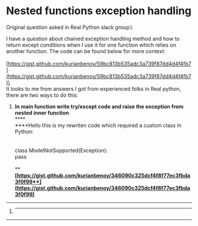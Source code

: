# Nested functions exception handling

Original question asked in Real Python slack group:\


I have a question about chained exception handling method and how to return except conditions when I use it for one function which relies on another function. The code can be found below for more context:\
\
[https://gist.github.com/kurianbenoy/59bc813b535adc3a739f87dd4d4f4fb7](https://gist.github.com/kurianbenoy/59bc813b535adc3a739f87dd4d4f4fb7)\
\
It looks to me from answers I got from experienced folks in Real python, there are two ways to do this:

1. **In main function write try/except code and raise the exception from nested inner function**\
   ****\
   ****Hello this is my rewriten code which required a custom class in Python:\
   \
   \
   class ModelNotSupported(Exception):\
   &#x20;pass\
   \
   ****[**https://gist.github.com/kurianbenoy/346090c325dcf4f8f77ec3fbda3f0f99**](https://gist.github.com/kurianbenoy/346090c325dcf4f8f77ec3fbda3f0f99)****

****

1. ****

****

